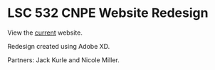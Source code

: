 # LSC 532 CNPE Website Redesign

View the [current](https://www.esf.edu/nativepeoples/index.php) website.

Redesign created using Adobe XD.

Partners: Jack Kurle and Nicole Miller. 
